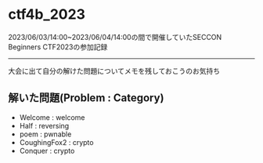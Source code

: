 # ctf4b_2023
2023/06/03/14:00~2023/06/04/14:00の間で開催していたSECCON Beginners CTF2023の参加記録

---
大会に出て自分の解けた問題についてメモを残しておこうのお気持ち

## 解いた問題(Problem : Category)
- Welcome : welcome
- Half : reversing
- poem : pwnable
- CoughingFox2 : crypto
- Conquer : crypto
